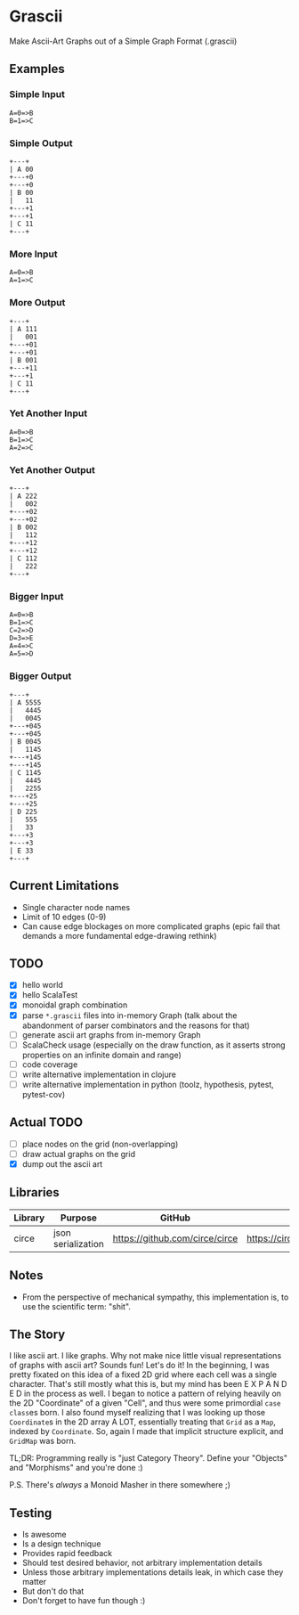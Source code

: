 # Grascii
Make Ascii-Art Graphs out of a Simple Graph Format (.grascii)

## Examples

### Simple Input
```
A=0=>B
B=1=>C
```

### Simple Output
```
+---+
| A 00
+---+0
+---+0
| B 00
|   11
+---+1
+---+1
| C 11
+---+
```

### More Input
```
A=0=>B
A=1=>C
```

### More Output
```
+---+
| A 111
|   001
+---+01
+---+01
| B 001
+---+11
+---+1
| C 11
+---+
```

### Yet Another Input
```
A=0=>B
B=1=>C
A=2=>C
```

### Yet Another Output
```
+---+
| A 222
|   002
+---+02
+---+02
| B 002
|   112
+---+12
+---+12
| C 112
|   222
+---+
```

### Bigger Input
```
A=0=>B
B=1=>C
C=2=>D
D=3=>E
A=4=>C
A=5=>D
```

### Bigger Output
```
+---+
| A 5555
|   4445
|   0045
+---+045
+---+045
| B 0045
|   1145
+---+145
+---+145
| C 1145
|   4445
|   2255
+---+25
+---+25
| D 225
|   555
|   33
+---+3
+---+3
| E 33
+---+
```

## Current Limitations
- Single character node names
- Limit of 10 edges (0-9)
- Can cause edge blockages on more complicated graphs (epic fail that demands a more fundamental edge-drawing rethink)

## TODO
- [x] hello world
- [x] hello ScalaTest
- [x] monoidal graph combination
- [x] parse `*.grascii` files into in-memory Graph (talk about the abandonment of parser combinators and the reasons for that)
- [ ] generate ascii art graphs from in-memory Graph
- [ ] ScalaCheck usage (especially on the draw function, as it asserts strong properties on an infinite domain and range)
- [ ] code coverage
- [ ] write alternative implementation in clojure
- [ ] write alternative implementation in python (toolz, hypothesis, pytest, pytest-cov)

## Actual TODO
- [ ] place nodes on the grid (non-overlapping)
- [ ] draw actual graphs on the grid
- [x] dump out the ascii art

## Libraries
|Library|Purpose|GitHub|Docs|
|-------|-------|------|----|
|circe|json serialization|https://github.com/circe/circe|https://circe.github.io/circe/|

## Notes
- From the perspective of mechanical sympathy, this implementation is, to use the scientific term: "shit".

## The Story
I like ascii art. I like graphs. Why not make nice little visual representations of graphs with ascii art?
Sounds fun! Let's do it!
In the beginning, I was pretty fixated on this idea of a fixed 2D grid where each cell was a single character.
That's still mostly what this is, but my mind has been E X P A N D E D in the process as well.
I began to notice a pattern of relying heavily on the 2D "Coordinate" of a given "Cell",
and thus were some primordial `case class`es born.
I also found myself realizing that I was looking up those `Coordinate`s in the 2D array A LOT,
essentially treating that `Grid` as a `Map`, indexed by `Coordinate`.
So, again I made that implicit structure explicit, and `GridMap` was born.

TL;DR: Programming really is "just Category Theory". Define your "Objects" and "Morphisms" and you're done :)

P.S. There's _always_ a Monoid Masher in there somewhere ;)

## Testing
- Is awesome
- Is a design technique
- Provides rapid feedback
- Should test desired behavior, not arbitrary implementation details
- Unless those arbitrary implementations details leak, in which case they matter
- But don't do that
- Don't forget to have fun though :)

